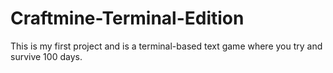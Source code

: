 # Craftmine-Terminal-Edition
This is my first project and is a terminal-based text game where you try and survive 100 days.
